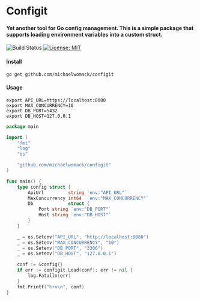 # Configit

#### Yet another tool for Go config management. This is a simple package that supports loading environment variables into a custom struct. 

![Build Status](https://github.com/michaelwomack/configit/workflows/build/badge.svg) [![License: MIT](https://img.shields.io/badge/License-MIT-default.svg)](https://opensource.org/licenses/MIT)



#### Install 
```shell
go get github.com/michaelwomack/configit
```
#### Usage
```shell
export API_URL=https://localhost:8080
export MAX_CONCURRENCY=10
export DB_PORT=5432
export DB_HOST=127.0.0.1
```

```go
package main

import (
	"fmt"
	"log"
	"os"

	"github.com/michaelwomack/configit"
)

func main() {
	type config struct {
		ApiUrl         string `env:"API_URL"`
		MaxConcurrency int64  `env:"MAX_CONCURRENCY"`
		Db             struct {
			Port string `env:"DB_PORT"`
			Host string `env:"DB_HOST"`
		}
	}

	_ = os.Setenv("API_URL", "http://localhost:8080")
	_ = os.Setenv("MAX_CONCURRENCY", "10")
	_ = os.Setenv("DB_PORT", "3306")
	_ = os.Setenv("DB_HOST", "127.0.0.1")

	conf := &config{}
	if err := configit.Load(conf); err != nil {
		log.Fatalln(err)
	}
	fmt.Printf("%+v\n", conf)
}
```
